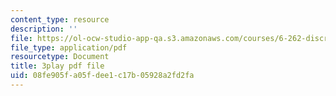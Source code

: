 ```yaml
---
content_type: resource
description: ''
file: https://ol-ocw-studio-app-qa.s3.amazonaws.com/courses/6-262-discrete-stochastic-processes-spring-2011/08fe905fa05fdee1c17b05928a2fd2fa_0aqgeLTNfQ0.pdf
file_type: application/pdf
resourcetype: Document
title: 3play pdf file
uid: 08fe905f-a05f-dee1-c17b-05928a2fd2fa
---
```

